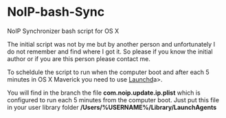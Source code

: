NoIP-bash-Sync
==============

NoIP Synchronizer bash script for OS X

The initial script was not by me but by another person and unfortunately I do not remember and find where I got it. So please if you know the initial author or if you are this person please contact me.

To scheldule the script to run when the computer boot and after each 5 minutes in OS X Maverick you need to use <a href="https://developer.apple.com/library/mac/documentation/MacOSX/Conceptual/BPSystemStartup/Chapters/CreatingLaunchdJobs.html">Launchd</a>a>.

You will find in the branch the file <b>com.noip.update.ip.plist</b> which is configured to run each 5 minutes from the computer boot.
Just put this file in your user library folder <b>/Users/%USERNAME%/Library/LaunchAgents 